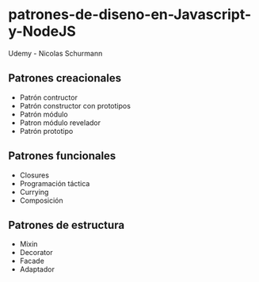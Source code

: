 # patrones-de-diseno-en-Javascript-y-NodeJS
Udemy - Nicolas Schurmann


## Patrones creacionales

- Patrón contructor
- Patrón constructor con prototipos
- Patrón módulo
- Patron módulo revelador
- Patrón prototipo

## Patrones funcionales

- Closures
- Programación táctica
- Currying
- Composición

## Patrones de estructura

- Mixin
- Decorator
- Facade
- Adaptador